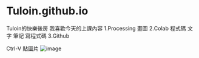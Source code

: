 # Tuloin.github.io
Tuloin的快樂後房
我喜歡今天的上課內容
1.Processing 畫圖
2.Colab 程式碼 文字 筆記 寫程式碼
3.Github

Ctrl-V 貼圖片
![image](https://github.com/Tuloin/Tuloin.github.io/assets/174403120/8642c85a-b4d2-4ce5-8cc8-176c836bbd91)
